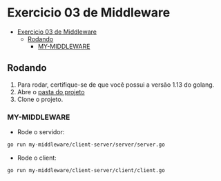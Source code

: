 # Exercicio 03 de Middleware

- [Exercicio 03 de Middleware](#exercicio-03-de-middleware)
  - [Rodando](#rodando)
    - [MY-MIDDLEWARE](#my-middleware)

## Rodando

1. Para rodar, certifique-se de que você possui a versão 1.13 do golang.
2. Abre o [pasta do projeto](https://github.com/lucas625/Middleware)
3. Clone o projeto.

### MY-MIDDLEWARE

- Rode o servidor:

```sh
go run my-middleware/client-server/server/server.go
```

- Rode o client:

```sh
go run my-middleware/client-server/client/client.go
```